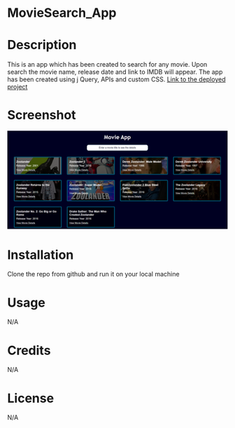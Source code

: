 # MovieSearch_App
# Description 
This is an app which has been created to search for any movie. Upon search the movie name, release date and link to IMDB will appear. The app has been created using j Query, APIs and custom CSS. 
[Link to the deployed project]()

# Screenshot 
![screenshot of movie search app](assets/images/screenshot.png/ "Screen shot of movie search app")

# Installation
Clone the repo from github and run it on your local machine

# Usage
N/A

# Credits
N/A

# License
N/A
